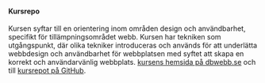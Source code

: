 #### Kursrepo

Kursen syftar till en orientering inom områden design och användbarhet, specifikt för tillämpningsområdet webb. Kursen har tekniken som utgångspunkt, där olika tekniker introduceras och används för att underlätta webbdesign och användbarhet för webbplatsen med syftet att skapa en korrekt och användarvänlig webbplats.
 [kursens hemsida på dbwebb.se](https://dbwebb.se/dbwebb-cli) och till [kursrepot på GitHub](https://github.com/ekatera/kara19-design).

